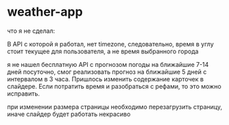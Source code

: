 # weather-app

что я не сделал:

В API с которой я работал, нет timezone, следовательно, время в углу стоит текущее для пользователя, а не время выбранного города

я не нашел бесплатную API с прогнозом погоды на ближайшие 7-14 дней посуточно, смог реализовать прогноз на ближайшие 5 дней с интервалом в 3 часа. Пришлось изменить содержание карточек в слайдере. Если потратить время и разобраться с рефами, то это можно исправить.

при изменении размера страницы необходимо перезагрузить страницу, иначе слайдер будет работать некрасиво